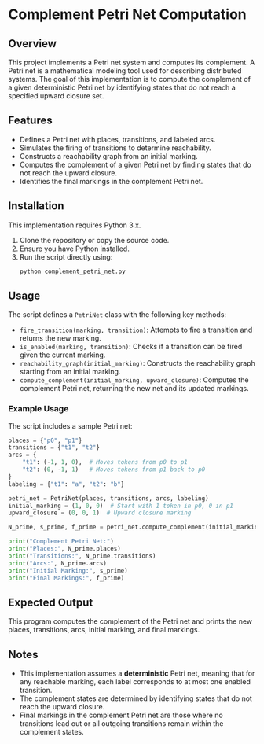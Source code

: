 # Complement Petri Net Computation

## Overview
This project implements a Petri net system and computes its complement. A Petri net is a mathematical modeling tool used for describing distributed systems. The goal of this implementation is to compute the complement of a given deterministic Petri net by identifying states that do not reach a specified upward closure set.

## Features
- Defines a Petri net with places, transitions, and labeled arcs.
- Simulates the firing of transitions to determine reachability.
- Constructs a reachability graph from an initial marking.
- Computes the complement of a given Petri net by finding states that do not reach the upward closure.
- Identifies the final markings in the complement Petri net.

## Installation
This implementation requires Python 3.x.

1. Clone the repository or copy the source code.
2. Ensure you have Python installed.
3. Run the script directly using:
   ```sh
   python complement_petri_net.py
   ```

## Usage
The script defines a `PetriNet` class with the following key methods:

- `fire_transition(marking, transition)`: Attempts to fire a transition and returns the new marking.
- `is_enabled(marking, transition)`: Checks if a transition can be fired given the current marking.
- `reachability_graph(initial_marking)`: Constructs the reachability graph starting from an initial marking.
- `compute_complement(initial_marking, upward_closure)`: Computes the complement Petri net, returning the new net and its updated markings.

### Example Usage
The script includes a sample Petri net:
```python
places = {"p0", "p1"}
transitions = {"t1", "t2"}
arcs = {
    "t1": (-1, 1, 0),  # Moves tokens from p0 to p1
    "t2": (0, -1, 1)   # Moves tokens from p1 back to p0
}
labeling = {"t1": "a", "t2": "b"}

petri_net = PetriNet(places, transitions, arcs, labeling)
initial_marking = (1, 0, 0)  # Start with 1 token in p0, 0 in p1
upward_closure = (0, 0, 1)  # Upward closure marking

N_prime, s_prime, f_prime = petri_net.compute_complement(initial_marking, upward_closure)

print("Complement Petri Net:")
print("Places:", N_prime.places)
print("Transitions:", N_prime.transitions)
print("Arcs:", N_prime.arcs)
print("Initial Marking:", s_prime)
print("Final Markings:", f_prime)
```

## Expected Output
This program computes the complement of the Petri net and prints the new places, transitions, arcs, initial marking, and final markings.

## Notes
- This implementation assumes a **deterministic** Petri net, meaning that for any reachable marking, each label corresponds to at most one enabled transition.
- The complement states are determined by identifying states that do not reach the upward closure.
- Final markings in the complement Petri net are those where no transitions lead out or all outgoing transitions remain within the complement states.